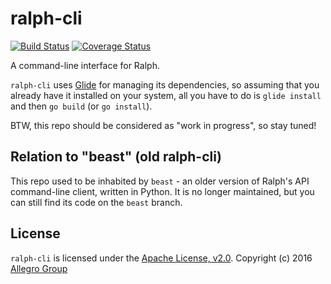 # ralph-cli

[![Build Status](https://travis-ci.org/allegro/ralph-cli.svg?branch=develop)](https://travis-ci.org/allegro/ralph-cli)
[![Coverage Status](https://coveralls.io/repos/github/allegro/ralph-cli/badge.svg?branch=develop)](https://coveralls.io/github/allegro/ralph-cli?branch=develop)

A command-line interface for Ralph.

`ralph-cli` uses [Glide](https://github.com/Masterminds/glide) for
managing its dependencies, so assuming that you already have it
installed on your system, all you have to do is `glide install` and
then `go build` (or `go install`).

BTW, this repo should be considered as "work in progress", so stay tuned!

## Relation to "beast" (old ralph-cli)

This repo used to be inhabited by `beast` - an older version of Ralph's
API command-line client, written in Python. It is no longer maintained,
but you can still find its code on the `beast` branch.

## License

`ralph-cli` is licensed under the [Apache License, v2.0](http://www.apache.org/licenses/LICENSE-2.0).
Copyright (c) 2016 [Allegro Group](http://allegrogroup.com)
